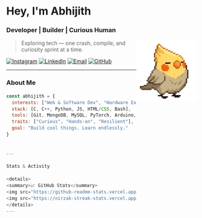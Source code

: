 
# Hey, I'm Abhijith  
### Developer | Builder | Curious Human

<img align="right" src="assets/my-birb/tiel.gif" width="160">

> Exploring tech — one crash, compile, and curiosity sprint at a time.

[![Instagram](https://img.shields.io/badge/Instagram-%23E4405F.svg?logo=Instagram&logoColor=white)](https://instagram.com/abhi.j10)
[![LinkedIn](https://img.shields.io/badge/LinkedIn-%230077B5.svg?logo=linkedin&logoColor=white)](https://linkedin.com/in/jithurx)
[![Email](https://img.shields.io/badge/Email-D14836?logo=gmail&logoColor=white)](mailto:abhijithxr@gmail.com)
[![GitHub](https://img.shields.io/github/followers/jithurx?label=follow&style=social)](https://github.com/jithurx)

---

### About Me

```js
const abhijith = {
  interests: ["Web & Software Dev", "Hardware Experiments", "Space + Sci", "Networks"],
  stack: [C, C++, Python, JS, HTML/CSS, Bash],
  tools: [Git, MongoDB, MySQL, PyTorch, Arduino, Raspberry Pi],
  traits: ["Curious", "Hands-on", "Resilient"],
  goal: "Build cool things. Learn endlessly."
}


---

Stats & Activity

<details>
<summary>📈 GitHub Stats</summary>
<img src="https://github-readme-stats.vercel.app/api?username=jithurx&theme=merko&hide_border=false&include_all_commits=true">
<img src="https://nirzak-streak-stats.vercel.app/?user=jithurx&theme=merko&hide_border=false">
</details>
---